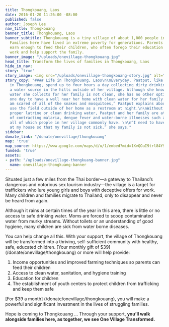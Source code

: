 ```yaml
---
title: Thongkouang, Laos
date: 2016-01-20 11:26:00 -08:00
published: false
author: Joseph Lee
nav_title: Thongkouang
banner_title: Thongkouang, Laos
banner_subtitle: Thongkouang is a tiny village of about 1,000 people in rural Laos.
  Families here have lived in extreme poverty for generations. Parents struggle to
  earn enough to feed their children, who often forego their education in order to
  work and help support the family.
banner_image: "/uploads/onevillage-thongkouang.jpg"
head_title: Transform the lives of families in Thongkouang, Laos
hide_in_nav: 
story: 'true'
story_image: <img src="/uploads/onevillage-thongkouang-story.jpg" alt="Paatput" />
story_copy: "#### Life in Thongkouang, Laos\n\nEveryday, Paatput, like many women
  in Thongkouang, spend up to four hours a day collecting dirty drinking water from
  a water source in the hills outside of her village. Although she knows that the
  water she collects for her family is not clean, she has no other option and hopes
  one day to have a well near her home with clean water for her family to use. “I
  am scared of all of the snakes and mosquitoes,” Paatput explains about having to
  use the field outside of her home as a restroom at night.\n\nWithout access to a
  proper latrine or clean drinking water, Paatput and her family are at greater risk
  of contracting malaria, dengue fever and water-borne illnesses such as severe diarrhea,
  all of which people in her village commonly have. \n\n“I need to have a latrine
  at my house so that my family is not sick,” she says."
sidebar: 
donate_link: "/donate/onevillage/thongkouang"
map: 'true'
map_source: https://www.google.com/maps/d/u/1/embed?mid=1XvQOaI9trl84YSsefaB0DJGyF6o
funded: 'true'
assets:
- path: "/uploads/onevillage-thongkuang-banner.jpg"
  name: onevillage-thongkuang-banner
---
```


<p class="large">Situated just a few miles from the Thai border—a gateway to Thailand’s dangerous and notorious sex tourism industry—the village is a target for traffickers who lure young girls and boys with deceptive offers for work. Many children and families migrate to Thailand, only to disappear and never be heard from again.</p>

Although it rains at certain times of the year in this area, there is little or no access to safe drinking water. Moms are forced to scoop contaminated water from murky streams. Without toilets or an understanding of good hygiene, many children are sick from water borne diseases. 

You can help change all this. With your support, the village of Thongkouang will be transformed into a thriving, self-sufficient community with healthy, safe, educated children. [Your monthly gift of $39] (/donate/onevillage/thongkouang) or more will help provide:

1. Income opportunities and improved farming techniques so parents can feed their children 
2. Access to clean water, sanitation, and hygiene training
3. Education for children
4. The establishment of youth centers to protect children from trafficking and keep them safe

[For $39 a month] (/donate/onevillage/thongkouang), you will make a powerful and significant investment in the lives of struggling families.

Hope is coming to Thongkouang ... Through your support, **you’ll walk alongside families here, as together, we see One Village Transformed.**
